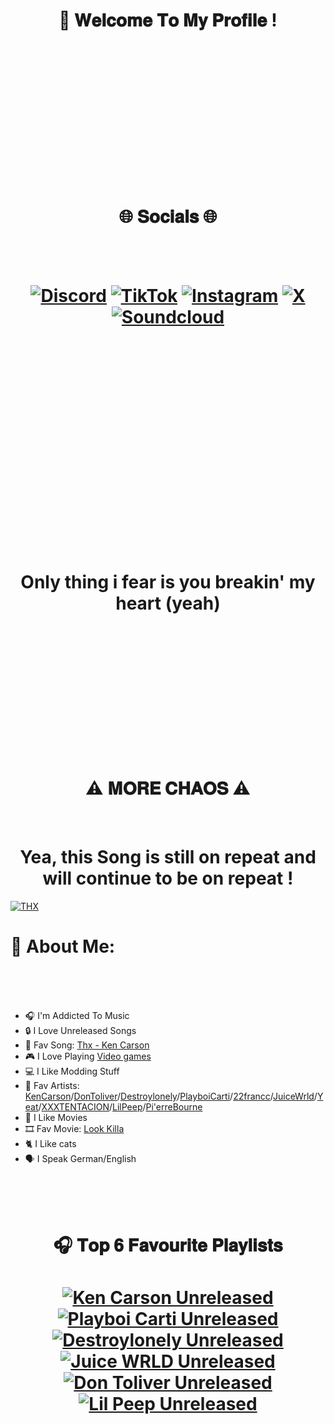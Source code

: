 

<h1 align="center">
  👋 𝐖𝐞𝐥𝐜𝐨𝐦𝐞 𝐓𝐨 𝐌𝐲 𝐏𝐫𝐨𝐟𝐢𝐥𝐞 !
</h1>

<br>
<br>  
<br>
<br>
<br>
<br>
<br>
<br>
<br>
<br>
<br>
<br>
<br>

<h1 align="center">
   🌐 𝐒𝐨𝐜𝐢𝐚𝐥𝐬 🌐 
</h1>
<br>
<br>
<h1 align="center">
	
[![Discord](https://i.imgur.com/GoXdHiK.png)](https://discord.gg/QZMMskPwvj) [![TikTok](https://i.imgur.com/NTeGBws.png)](https://tiktok.com/@real.yungpsycho) [![Instagram](https://i.imgur.com/Lmvh8m4.png)](https://instagram.com/@yungpsycho0) [![X](https://i.imgur.com/9dmmz2Y.png)](https://x.com/@realyungpsycho) [![Soundcloud](https://i.imgur.com/GvFqsYv.png)](https://soundcloud.com/symbiotchaoss)


</h1>

<br>
<br>
<br>
<br>
<br>
<br>
<br>
<br>
<br>
<br>
<br>
<br>
<br>
<br>
<br>
<br>
<br>
<br>
<br>

<h1 align="center">
 Only thing i fear is you breakin' my heart (yeah)
</h1>

<br>
<br>
<br>
<br>
<br>
<br>
<br>
<br>
<br>
<br>
<br>
<br>

<h1 align="center">
  ⚠ 𝐌𝐎𝐑𝐄 𝐂𝐇𝐀𝐎𝐒 ⚠
</h1> 
<br>

<h1 align="center">
  Yea, this Song is still on repeat and will continue to be on repeat !
</h1> 

[![THX](https://i.imgur.com/4jkHqkF.png)](https://soundcloud.com/kencarson/thx)

# 💫 About Me:
<br>
<br>
<br>
 
* 🎧 I'm Addicted To Music
* 🔒 I Love Unreleased Songs
* 🤍 Fav Song: [Thx - Ken Carson](https://soundcloud.com/kencarson/thx)
* 🎮 I Love Playing [Video games](https://steamcommunity.com/profiles/76561199014072673/games/?tab=all)
* 💻 I Like Modding Stuff
* 🤍 Fav Artists: [KenCarson](https://soundcloud.com/kencarson?utm_source=clipboard&utm_medium=text&utm_campaign=social_sharing)/[DonToliver](https://soundcloud.com/dontoliver?utm_source=clipboard&utm_medium=text&utm_campaign=social_sharing)/[Destroylonely](https://soundcloud.com/destroylonely?utm_source=clipboard&utm_medium=text&utm_campaign=social_sharing)/[PlayboiCarti](https://soundcloud.com/playboicarti?utm_source=clipboard&utm_medium=text&utm_campaign=social_sharing)/[22francc](https://soundcloud.com/22francc?utm_source=clipboard&utm_medium=text&utm_campaign=social_sharing)/[JuiceWrld](https://soundcloud.com/uiceheidd?utm_source=clipboard&utm_medium=text&utm_campaign=social_sharing)/[Yeat](https://soundcloud.com/lilyeat?utm_source=clipboard&utm_medium=text&utm_campaign=social_sharing)/[XXXTENTACION](https://soundcloud.com/jahseh-onfroy?utm_source=clipboard&utm_medium=text&utm_campaign=social_sharing)/[LilPeep](https://soundcloud.com/lil_peep?utm_source=clipboard&utm_medium=text&utm_campaign=social_sharing)/[Pi'erreBourne](https://soundcloud.com/pierrebourne?utm_source=clipboard&utm_medium=text&utm_campaign=social_sharing)
* 🎥 I Like Movies
* 🎞️ Fav Movie: [Look Killa](https://www.imdb.com/title/tt27692178)
* 🐈 I Like cats
* 🗣️ I Speak German/English
</h1>

<br>
<br>
<br>
<h1 align="center">
🎧 𝐓𝐨𝐩 𝟔 𝐅𝐚𝐯𝐨𝐮𝐫𝐢𝐭𝐞 𝐏𝐥𝐚𝐲𝐥𝐢𝐬𝐭𝐬
</h1>
<h1 align="center">
<!-- BEGIN SOUNDCLOUD-CARDS -->

[<img src="https://i.imgur.com/XOxfjJn.png" alt="Ken Carson Unreleased" title="My Top 1 Unreleased Playlist">](https://soundcloud.com/symbiotchaoss/sets/ken-carson-unreleased/s-AcNkxB0uzHi?si=b41cfcb5b94c4c4dac8f5091a3203985&utm_source=clipboard&utm_medium=text&utm_campaign=social_sharing)
[<img src="https://i.imgur.com/EjaF4pb.png" alt="Playboi Carti Unreleased" title="My Top 2 Unreleased Playlist">](https://soundcloud.com/symbiotchaoss/sets/ken-carson-unreleased/s-AcNkxB0uzHi?si=b41cfcb5b94c4c4dac8f5091a3203985&utm_source=clipboard&utm_medium=text&utm_campaign=social_sharing)
[<img src="https://i.imgur.com/3qlGOoM.png" alt="Destroylonely Unreleased" title="My Top 3 Unreleased Playlist">](https://soundcloud.com/symbiotchaoss/sets/ken-carson-unreleased/s-AcNkxB0uzHi?si=b41cfcb5b94c4c4dac8f5091a3203985&utm_source=clipboard&utm_medium=text&utm_campaign=social_sharing)
[<img src="https://i.imgur.com/TMLgCU8.png" alt="Juice WRLD Unreleased" title="My Top 4 Unreleased Playlist">](https://soundcloud.com/symbiotchaoss/sets/ken-carson-unreleased/s-AcNkxB0uzHi?si=b41cfcb5b94c4c4dac8f5091a3203985&utm_source=clipboard&utm_medium=text&utm_campaign=social_sharing)
[<img src="https://i.imgur.com/iw4X9YH.png" alt="Don Toliver Unreleased" title="My Top 5 Unreleased Playlist">](https://soundcloud.com/symbiotchaoss/sets/ken-carson-unreleased/s-AcNkxB0uzHi?si=b41cfcb5b94c4c4dac8f5091a3203985&utm_source=clipboard&utm_medium=text&utm_campaign=social_sharing)
[<img src="https://i.imgur.com/x0e8cS0.png" alt="Lil Peep Unreleased" title="My Top 6 Unreleased Playlist">](https://soundcloud.com/symbiotchaoss/sets/ken-carson-unreleased/s-AcNkxB0uzHi?si=b41cfcb5b94c4c4dac8f5091a3203985&utm_source=clipboard&utm_medium=text&utm_campaign=social_sharing)
<!-- END SOUNDCLOUD-CARDS -->
</h1>

<br>
<br>
<br>
<br>
<br>
